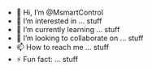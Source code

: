 - 👋 Hi, I’m @MsmartControl
- 👀 I’m interested in ... stuff
- 🌱 I’m currently learning ... stuff
- 💞️ I’m looking to collaborate on ... stuff
- 📫 How to reach me ... stuff 
- ⚡ Fun fact: ... stuff

<!---
MsmartControl/MsmartControl is a ✨ special ✨ repository because its `README.md` (this file) appears on your GitHub profile.
You can click the Preview link to take a look at your changes.
--->
